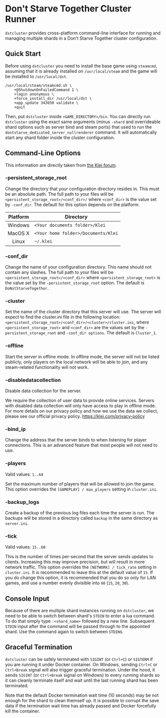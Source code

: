 # Don't Starve Together Cluster Runner

`dstcluster` provides cross-platform command-line interface for running and
managing multiple shards in a Don't Starve Together cluster configuration.

## Quick Start

Before using `dstcluster` you need to install the base game using `steamcmd`,
assuming that it is already installed on `/usr/local/steam` and the game will
be installed to `/usr/local/dst`.

```
/usr/local/steam/steamcmd.sh \
    +@ShutdownOnFailedCommand 1 \
    +login anonymous \
    +force_install_dir /usr/local/dst \
    +app_update 343050 validate \
    +quit
```

Then, put `dstcluster` inside `<GAME_DIRECTORY>/bin`. You can directly run
`dstcluster` using the exact same arguments (minus `-shard` and overrideable
shard options such as server bind and steam ports) that used to run the
`dontstarve_dedicated_server_nullrenderer` command. It will automatically start
any shard folder inside the cluster configuration.

## Command-Line Options

This information are directly taken from
[the Klei forum](https://forums.kleientertainment.com/forums/topic/64743-dedicated-server-command-line-options-guide/).

### -persistent_storage_root
Change the directory that your configuration directory resides in. This must be
an absolute path. The full path to your files will be
`<persistent_storage_root>/<conf_dir>/` where `<conf_dir>` is the value set by
`-conf_dir`. The default for this option depends on the platform:

Platform | Directory
:------: | ---------
Windows  | `<Your documents folder>/Klei`
MacOS X  | `<Your home folder>/Documents/Klei`
Linux    | `~/.klei`

### -conf_dir

Change the name of your configuration directory. This name should not contain
any slashes. The full path to your files will be
`<persistent_storage_root>/<conf_dir>` where `<persistent_storage_root>` is the
value set by the `-persistent_storage_root` option. The default is
`DoNotStarveTogether`.

### -cluster

Set the name of the cluster directory that this server will use. The server
will expect to find the cluster.ini file in the following location:
`<persistent_storage_root>/<conf_dir>/<cluster>/cluster.ini`, where
`<persistent_storage_root>` and `<conf_dir>` are the values set by the
`-persistent_storage_root` and `-conf_dir options`. The default is `Cluster_1`.

### -offline

Start the server in offline mode. In offline mode, the server will not be
listed publicly, only players on the local network will be able to join, and
any steam-related functionality will not work.

### -disabledatacollection

Disable data collection for the server.

We require the collection of user data to provide online services. Servers
with disabled data collection will only have access to play in offline mode.
For more details on our privacy policy and how we use the data we collect,
please see our official privacy policy. <https://klei.com/privacy-policy>

### -bind_ip

Change the address that the server binds to when listening for player
connections. This is an advanced feature that most people will not need to use.

### -players

Valid values: `1..64`

Set the maximum number of players that will be allowed to join the game. This
option overrides the `[GAMEPLAY] / max_players` setting in `cluster.ini`.

### -backup_logs

Create a backup of the previous log files each time the server is run. The
backups will be stored in a directory called `backup` in the same directory as
`server.ini`.

### -tick

Valid values: `15..60`

This is the number of times per-second that the server sends updates to
clients. Increasing this may improve precision, but will result in more network
traffic. This option overrides the `[NETWORK] / tick_rate` setting in
`cluster.ini`. It is recommended to leave this at the default value of `15`. If
you do change this option, it is recommended that you do so only for LAN games,
and use a number evenly divisible into `60` (`15`, `20`, `30`).

## Console Input

Because of there are multiple shard instances running on `dstcluster`, we need
to be able to switch between shard's `STDIN` to enter a lua command. To do that
simply type `:<shard_name>` followed by a new line. Subsequent `STDIN` input
after the command will be passed through to the appointed shard. Use the command
again to switch between `STDIN`s.

## Graceful Termination

`dstcluster` can be safely terminated with `SIGINT` (or `Ctrl+C`) or `SIGTERM`
if you are running it under Docker container. On Windows, sending `Ctrl+C` or
`Ctrl+Break` signal will also trigger graceful termination. Under the hood, it
sends `SIGINT` (or `Ctrl+Break` signal on Windows) to every running shards so
it can cleanly terminate itself and wait until the last running shard has been
terminated.

Note that the default Docker termination wait time (10 seconds) may be not
enough for the shard to clean themself up. It is possible to corrupt the save
data if the termination wait time has already passed and Docker forcefully kill
the container.
